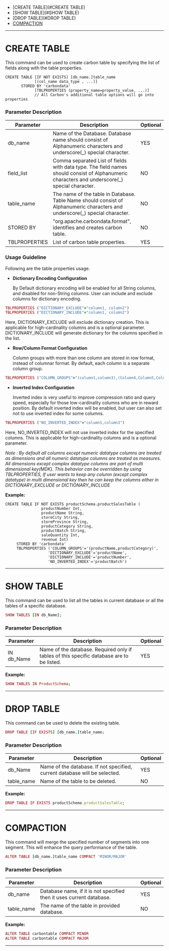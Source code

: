 <!--
    Licensed to the Apache Software Foundation (ASF) under one
    or more contributor license agreements.  See the NOTICE file
    distributed with this work for additional information
    regarding copyright ownership.  The ASF licenses this file
    to you under the Apache License, Version 2.0 (the
    "License"); you may not use this file except in compliance
    with the License.  You may obtain a copy of the License at

      http://www.apache.org/licenses/LICENSE-2.0

    Unless required by applicable law or agreed to in writing,
    software distributed under the License is distributed on an
    "AS IS" BASIS, WITHOUT WARRANTIES OR CONDITIONS OF ANY
    KIND, either express or implied.  See the License for the
    specific language governing permissions and limitations
    under the License.
-->

* [CREATE TABLE](#CREATE TABLE)
* [SHOW TABLE](#SHOW TABLE)
* [DROP TABLE](#DROP TABLE)
* [COMPACTION](#COMPACTION)

***


# CREATE TABLE
This command can be used to create carbon table by specifying the list of fields along with the table properties.

  ```
  CREATE TABLE [IF NOT EXISTS] [db_name.]table_name 
               [(col_name data_type , ...)]               
         STORED BY 'carbondata'
               [TBLPROPERTIES (property_name=property_value, ...)]
               // All Carbon's additional table options will go into properties
  ```
     

### Parameter Description

| Parameter | Description | Optional |
| ------------- | -----| ---------- |
| db_name | Name of the Database. Database name should consist of Alphanumeric characters and underscore(_) special character. | YES |
| field_list | Comma separated List of fields with data type. The field names should consist of Alphanumeric characters and underscore(_) special character.| NO |
|table_name | The name of the table in Database. Table Name should consist of Alphanumeric characters and underscore(_) special character. | NO |
| STORED BY | "org.apache.carbondata.format", identifies and creates carbon table. | NO |
| TBLPROPERTIES | List of carbon table properties. | YES |

### Usage Guideline
Following are the table properties usage.

 - **Dictionary Encoding Configuration**

   By Default dictionary encoding will be enabled for all String columns, and disabled for non-String columns. User can include and exclude columns for dictionary encoding.

  ```ruby
  TBLPROPERTIES ("DICTIONARY_EXCLUDE"="column1, column2") 
  TBLPROPERTIES ("DICTIONARY_INCLUDE"="column1, column2") 
  ```
Here, DICTIONARY_EXCLUDE will exclude dictionary creation. This is applicable for high-cardinality columns and is a optional parameter. DICTIONARY_INCLUDE will generate dictionary for the columns specified in the list.

 - **Row/Column Format Configuration**

   Column groups with more than one column are stored in row format, instead of columnar format. By default, each column is a separate column group.

  ```ruby
  TBLPROPERTIES ("COLUMN_GROUPS"="(column1,column3),(Column4,Column5,Column6)") 
  ```
 - **Inverted Index Configuration**

   Inverted index is very useful to improve compression ratio and query speed, especially for those low-cardinality columns who are in reward position.
   By default inverted index will be enabled, but user can also set not to use inverted index for some columns.

  ```ruby
  TBLPROPERTIES ("NO_INVERTED_INDEX"="column1,column3")
  ```
Here, NO_INVERTED_INDEX will not use inverted index for the specified columns. This is applicable for high-cardinality columns and is a optional parameter.

*Note : By default all columns except numeric datatype columns are treated as dimensions and all numeric datatype columns are treated as measures. All dimensions except complex datatype columns are part of multi dimensional key(MDK). This behavior can be overridden by using TBLPROPERTIES, If user wants to keep any column (except complex datatype) in multi dimensional key then he can keep the columns either in DICTIONARY_EXCLUDE or DICTIONARY_INCLUDE*


**Example:**

  ```
  CREATE TABLE IF NOT EXISTS productSchema.productSalesTable (
                  productNumber Int,
                  productName String, 
                  storeCity String, 
                  storeProvince String, 
                  productCategory String, 
                  productBatch String,
                  saleQuantity Int,
                  revenue Int)       
       STORED BY 'carbondata' 
       TBLPROPERTIES ('COLUMN_GROUPS'='(productName,productCategory)',
                     'DICTIONARY_EXCLUDE'='productName',
                     'DICTIONARY_INCLUDE'='productNumber',
                     'NO_INVERTED_INDEX'='productBatch')
  ```
***

# SHOW TABLE
This command can be used to list all the tables in current database or all the tables of a specific database.

  ```ruby
  SHOW TABLES [IN db_Name];
  ```

### Parameter Description
| Parameter | Description | Optional |
|-----------|-------------| -------- |
| IN db_Name | Name of the database. Required only if tables of this specific database are to be listed. | YES |

**Example:**

  ```ruby
  SHOW TABLES IN ProductSchema;
  ```

***

# DROP TABLE
This command can be used to delete the existing table.

  ```ruby
  DROP TABLE [IF EXISTS] [db_name.]table_name;
  ```

### Parameter Description
| Parameter | Description | Optional |
|-----------|-------------| -------- |
| db_Name | Name of the database. If not specified, current database will be selected. | YES |
| table_name | Name of the table to be deleted. | NO |

**Example:**

  ```ruby
  DROP TABLE IF EXISTS productSchema.productSalesTable;
  ```

***

# COMPACTION
 This command will merge the specified number of segments into one segment. This will enhance the query performance of the table.

  ```ruby
  ALTER TABLE [db_name.]table_name COMPACT 'MINOR/MAJOR'
  ```

### Parameter Description

| Parameter | Description | Optional |
| ------------- | -----| ----------- |
| db_name | Database name, if it is not specified then it uses current database. | YES |
| table_name | The name of the table in provided database.| NO |
 

**Example:**

  ```ruby
  ALTER TABLE carbontable COMPACT MINOR
  ALTER TABLE carbontable COMPACT MAJOR
  ```

***
